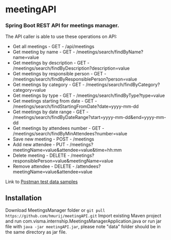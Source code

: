 # meetingAPI
### Spring Boot REST API for meetings manager.

The API caller is able to use these operations on API:

- Get all meetings           - GET   - /api/meetings
- Get meeting by name        - GET   - /meetings/search/findByName?name=value   
- Get meetings by description - GET   - /meetings/search/findByDescription?description=value
- Get meetings by responsible person - GET - /meetings/search/findByResponsiblePerson?person=value
- Get meetings by category - GET - /meetings/search/findByCategory?category=value
- Get meetings by type - GET - /meetings/search/findByType?type=value
- Get meetings starting from date - GET - /meetings/search/findStartingFromDate?date=yyyy-mm-dd
- Get meetings by date range - GET - /meetings/search/findByDateRange?start=yyyy-mm-dd&end=yyyy-mm-dd
- Get meetings by attendees number - GET - /meetings/search/findByMinAttendees?number=value
- Save new meeting - POST - /meetings
- Add new attendee - PUT - /meetings?meetingName=value&attendee=value&time=hh:mm
- Delete meeting - DELETE - /meetings?responsiblePerson=value&meetingName=value
- Remove attendee - DELETE - /attendees?meetingName=value&attendee=value

Link to [Postman test data samples](https://www.postman.com/avionics-physicist-21440496/workspace/rest-api/collection/18662089-a1f790cc-fe78-4f74-ba8c-60959fbee1ed)

## Installation

Download MeetingsManager folder or ```git pull https://github.com/hmurij/meetingAPI.git``` 
Import existing Maven project and run com.visma.internship.MeetingsManagerApplication.java or run jar file with ```java -jar meetingAPI.jar```, please note "data" folder should be in the same directory as jar file.
